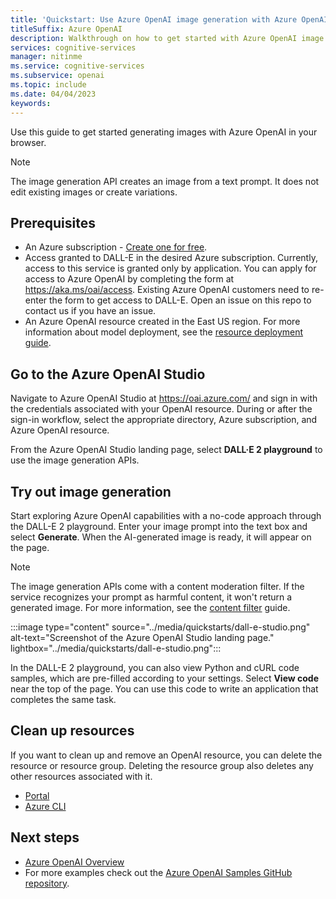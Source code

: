 ```yaml
---
title: 'Quickstart: Use Azure OpenAI image generation with Azure OpenAI Studio'
titleSuffix: Azure OpenAI
description: Walkthrough on how to get started with Azure OpenAI image generation in Azure OpenAI Studio. 
services: cognitive-services
manager: nitinme
ms.service: cognitive-services
ms.subservice: openai
ms.topic: include
ms.date: 04/04/2023
keywords: 
---
```


Use this guide to get started generating images with Azure OpenAI in your browser.

> [!NOTE]
> The image generation API creates an image from a text prompt. It does not edit existing images or create variations.

## Prerequisites

- An Azure subscription - <a href="https://azure.microsoft.com/free/cognitive-services" target="_blank">Create one for free</a>.
- Access granted to DALL-E in the desired Azure subscription.
    Currently, access to this service is granted only by application. You can apply for access to Azure OpenAI by completing the form at <a href="https://aka.ms/oai/access" target="_blank">https://aka.ms/oai/access</a>. Existing Azure OpenAI customers need to re-enter the form to get access to DALL-E. Open an issue on this repo to contact us if you have an issue.
- An Azure OpenAI resource created in the East US region. For more information about model deployment, see the [resource deployment guide](../how-to/create-resource.md).

## Go to the Azure OpenAI Studio

Navigate to Azure OpenAI Studio at <a href="https://oai.azure.com/" target="_blank">https://oai.azure.com/</a> and sign in with the credentials associated with your OpenAI resource. During or after the sign-in workflow, select the appropriate directory, Azure subscription, and Azure OpenAI resource.

From the Azure OpenAI Studio landing page, select **DALL·E 2 playground** to use the image generation APIs.

## Try out image generation

Start exploring Azure OpenAI capabilities with a no-code approach through the DALL-E 2 playground. Enter your image prompt into the text box and select **Generate**. When the AI-generated image is ready, it will appear on the page.

> [!NOTE]
> The image generation APIs come with a content moderation filter. If the service recognizes your prompt as harmful content, it won't return a generated image. For more information, see the [content filter](../concepts/content-filter.md) guide.

:::image type="content" source="../media/quickstarts/dall-e-studio.png" alt-text="Screenshot of the Azure OpenAI Studio landing page." lightbox="../media/quickstarts/dall-e-studio.png":::


In the DALL-E 2 playground, you can also view Python and cURL code samples, which are pre-filled according to your settings. Select **View code** near the top of the page. You can use this code to write an application that completes the same task.

## Clean up resources

If you want to clean up and remove an OpenAI resource, you can delete the resource or resource group. Deleting the resource group also deletes any other resources associated with it.

- [Portal](../../multi-service-resource.md?pivots=azportal#clean-up-resources)
- [Azure CLI](../../multi-service-resource.md?pivots=azcli#clean-up-resources)

## Next steps

* [Azure OpenAI Overview](../overview.md)
* For more examples check out the [Azure OpenAI Samples GitHub repository](https://github.com/Azure/openai-samples).
